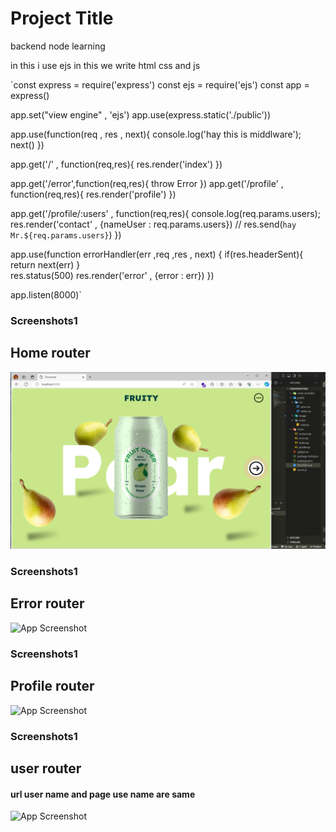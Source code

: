 # Project Title

backend node learning

in this i use ejs in this we write html css and js  



`const express = require('express')
const ejs = require('ejs')
const app = express()

app.set("view engine" , 'ejs')
app.use(express.static('./public'))


app.use(function(req , res , next){
    console.log('hay this is middlware');
    next()
})


app.get('/' , function(req,res){
    res.render('index')
})

app.get('/error',function(req,res){
    throw Error
})
app.get('/profile' , function(req,res){
    res.render('profile')
})

app.get('/profile/:users' , function(req,res){
    console.log(req.params.users);
    res.render('contact' , {nameUser : req.params.users})
    // res.send(`hay Mr.${req.params.users}`)
})

app.use(function errorHandler(err ,req ,res , next) {
    if(res.headerSent){
        return next(err)
    }    
    res.status(500)
    res.render('error' , {error : err})
})


app.listen(8000)`



### Screenshots1
## Home router

![App Screenshot](https://github.com/SharmaNatvar/NodeJS_Work/blob/master/createRouter2/public/image/img0.png)




### Screenshots1
## Error router

![App Screenshot](https://github.com/SharmaNatvar/NodeJS_Work/tree/master/createRouter2/public/image/img1.png)




### Screenshots1
## Profile router

![App Screenshot](https://github.com/SharmaNatvar/NodeJS_Work/tree/master/createRouter2/public/image/img2.png)


### Screenshots1
## user router
#### url user name and page use name are same

![App Screenshot](https://github.com/SharmaNatvar/NodeJS_Work/tree/master/createRouter2/public/image/img3.png)
